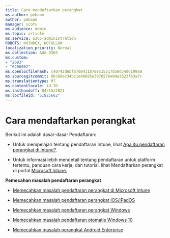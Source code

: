 ```yaml
---
title: Cara mendaftarkan perangkat
ms.author: pebaum
author: pebaum
manager: scotv
ms.audience: Admin
ms.topic: article
ms.service: o365-administration
ROBOTS: NOINDEX, NOFOLLOW
localization_priority: Normal
ms.collection: Adm_O365
ms.custom:
- "2683"
- "6200002"
ms.openlocfilehash: c40742d6bfb7d0431b788c15517b50d34dd199a0
ms.sourcegitcommit: 8bc60ec34bc1e40685e3976576e04a2623f63a7c
ms.translationtype: MT
ms.contentlocale: id-ID
ms.lasthandoff: 04/15/2021
ms.locfileid: "51825662"
---
```

# <a name="how-to-enroll-devices"></a>Cara mendaftarkan perangkat

Berikut ini adalah dasar-dasar Pendaftaran:

- Untuk mempelajari tentang pendaftaran Intune, lihat [Apa itu pendaftaran perangkat di Intune?](https://docs.microsoft.com/mem/intune/enrollment/device-enrollment).

- Untuk informasi lebih mendetail tentang pendaftaran untuk platform tertentu, panduan cara kerja, dan tutorial, lihat Mendaftarkan perangkat di portal [Microsoft Intune.](https://docs.microsoft.com/mem/intune/enrollment/)

**Pemecahan masalah pendaftaran perangkat**

- [Memecahkan masalah pendaftaran perangkat di Microsoft Intune](https://docs.microsoft.com/mem/intune/enrollment/troubleshoot-device-enrollment-in-intune)

- [Memecahkan masalah pendaftaran perangkat iOS/iPadOS](https://docs.microsoft.com/mem/intune/enrollment/troubleshoot-ios-enrollment-errors)

- [Memecahkan masalah pendaftaran perangkat Windows](https://docs.microsoft.com/mem/intune/enrollment/troubleshoot-windows-enrollment-errors)

- [Memecahkan masalah pendaftaran otomatis Windows 10](https://docs.microsoft.com/mem/intune/enrollment/troubleshoot-windows-auto-enrollment)

- [Memecahkan masalah perangkat Android Enterprise](https://docs.microsoft.com/mem/intune/enrollment/troubleshoot-android-enrollment)


